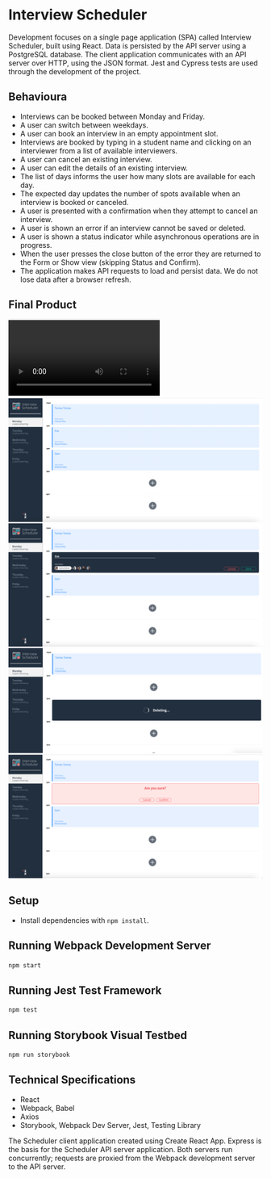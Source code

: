 # Interview Scheduler

Development focuses on a single page application (SPA) called Interview Scheduler, built using React.
Data is persisted by the API server using a PostgreSQL database.
The client application communicates with an API server over HTTP, using the JSON format.
Jest and Cypress tests are used through the development of the project.

## Behavioura
- Interviews can be booked between Monday and Friday.
- A user can switch between weekdays.
- A user can book an interview in an empty appointment slot.
- Interviews are booked by typing in a student name and clicking on an interviewer from a list of available interviewers.
- A user can cancel an existing interview.
- A user can edit the details of an existing interview.
- The list of days informs the user how many slots are available for each day.
- The expected day updates the number of spots available when an interview is booked or canceled.
- A user is presented with a confirmation when they attempt to cancel an interview.
- A user is shown an error if an interview cannot be saved or deleted.
- A user is shown a status indicator while asynchronous operations are in progress.
- When the user presses the close button of the error they are returned to the Form or Show view (skipping Status and Confirm).
- The application makes API requests to load and persist data. We do not lose data after a browser refresh.

## Final Product
!["Video presentation "](https://github.com/EvaProk/scheduler/blob/master/docs/video.mov)
!["Main Page"](https://github.com/EvaProk/scheduler/blob/master/docs/MainPage.png)
!["Adding a new Interview"](https://github.com/EvaProk/scheduler/blob/master/docs/AddNew.png)
!["Deleting an Interview"](https://github.com/EvaProk/scheduler/blob/master/docs/deleting.png)
!["Confirming Deleting"](https://github.com/EvaProk/scheduler/blob/master/docs/Confirm.png)

## Setup

- Install dependencies with `npm install`.

## Running Webpack Development Server

```sh
npm start
```

## Running Jest Test Framework

```sh
npm test
```

## Running Storybook Visual Testbed

```sh
npm run storybook
```

## Technical Specifications
- React
- Webpack, Babel
- Axios
- Storybook, Webpack Dev Server, Jest, Testing Library

The Scheduler client application created using Create React App. Express is the basis for the Scheduler API server application.
Both servers run concurrently; requests are proxied from the Webpack development server to the API server.


